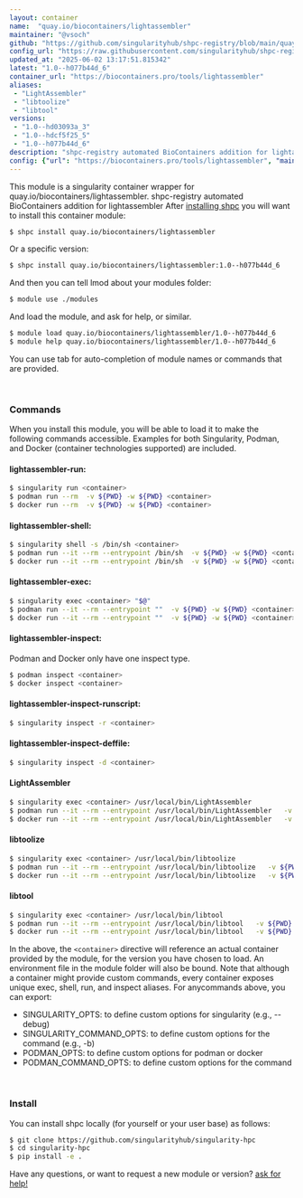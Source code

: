 ```yaml
---
layout: container
name:  "quay.io/biocontainers/lightassembler"
maintainer: "@vsoch"
github: "https://github.com/singularityhub/shpc-registry/blob/main/quay.io/biocontainers/lightassembler/container.yaml"
config_url: "https://raw.githubusercontent.com/singularityhub/shpc-registry/main/quay.io/biocontainers/lightassembler/container.yaml"
updated_at: "2025-06-02 13:17:51.815342"
latest: "1.0--h077b44d_6"
container_url: "https://biocontainers.pro/tools/lightassembler"
aliases:
 - "LightAssembler"
 - "libtoolize"
 - "libtool"
versions:
 - "1.0--hd03093a_3"
 - "1.0--hdcf5f25_5"
 - "1.0--h077b44d_6"
description: "shpc-registry automated BioContainers addition for lightassembler"
config: {"url": "https://biocontainers.pro/tools/lightassembler", "maintainer": "@vsoch", "description": "shpc-registry automated BioContainers addition for lightassembler", "latest": {"1.0--h077b44d_6": "sha256:478cd50456dc444e0852267b1ae7657db747ae9d02393c92028448a97e31c29d"}, "tags": {"1.0--hd03093a_3": "sha256:58f381db032a2492cf55c21fee6da846a34af825ce151aa0bcab99c9507abdc3", "1.0--hdcf5f25_5": "sha256:7c914decd36dc948c1d892745d24428cdee5bd8532d216515f9b7dda052546d0", "1.0--h077b44d_6": "sha256:478cd50456dc444e0852267b1ae7657db747ae9d02393c92028448a97e31c29d"}, "docker": "quay.io/biocontainers/lightassembler", "aliases": {"LightAssembler": "/usr/local/bin/LightAssembler", "libtoolize": "/usr/local/bin/libtoolize", "libtool": "/usr/local/bin/libtool"}}
---
```


This module is a singularity container wrapper for quay.io/biocontainers/lightassembler.
shpc-registry automated BioContainers addition for lightassembler
After [installing shpc](#install) you will want to install this container module:


```bash
$ shpc install quay.io/biocontainers/lightassembler
```

Or a specific version:

```bash
$ shpc install quay.io/biocontainers/lightassembler:1.0--h077b44d_6
```

And then you can tell lmod about your modules folder:

```bash
$ module use ./modules
```

And load the module, and ask for help, or similar.

```bash
$ module load quay.io/biocontainers/lightassembler/1.0--h077b44d_6
$ module help quay.io/biocontainers/lightassembler/1.0--h077b44d_6
```

You can use tab for auto-completion of module names or commands that are provided.

<br>

### Commands

When you install this module, you will be able to load it to make the following commands accessible.
Examples for both Singularity, Podman, and Docker (container technologies supported) are included.

#### lightassembler-run:

```bash
$ singularity run <container>
$ podman run --rm  -v ${PWD} -w ${PWD} <container>
$ docker run --rm  -v ${PWD} -w ${PWD} <container>
```

#### lightassembler-shell:

```bash
$ singularity shell -s /bin/sh <container>
$ podman run --it --rm --entrypoint /bin/sh  -v ${PWD} -w ${PWD} <container>
$ docker run --it --rm --entrypoint /bin/sh  -v ${PWD} -w ${PWD} <container>
```

#### lightassembler-exec:

```bash
$ singularity exec <container> "$@"
$ podman run --it --rm --entrypoint ""  -v ${PWD} -w ${PWD} <container> "$@"
$ docker run --it --rm --entrypoint ""  -v ${PWD} -w ${PWD} <container> "$@"
```

#### lightassembler-inspect:

Podman and Docker only have one inspect type.

```bash
$ podman inspect <container>
$ docker inspect <container>
```

#### lightassembler-inspect-runscript:

```bash
$ singularity inspect -r <container>
```

#### lightassembler-inspect-deffile:

```bash
$ singularity inspect -d <container>
```


#### LightAssembler

```bash
$ singularity exec <container> /usr/local/bin/LightAssembler
$ podman run --it --rm --entrypoint /usr/local/bin/LightAssembler   -v ${PWD} -w ${PWD} <container> -c " $@"
$ docker run --it --rm --entrypoint /usr/local/bin/LightAssembler   -v ${PWD} -w ${PWD} <container> -c " $@"
```


#### libtoolize

```bash
$ singularity exec <container> /usr/local/bin/libtoolize
$ podman run --it --rm --entrypoint /usr/local/bin/libtoolize   -v ${PWD} -w ${PWD} <container> -c " $@"
$ docker run --it --rm --entrypoint /usr/local/bin/libtoolize   -v ${PWD} -w ${PWD} <container> -c " $@"
```


#### libtool

```bash
$ singularity exec <container> /usr/local/bin/libtool
$ podman run --it --rm --entrypoint /usr/local/bin/libtool   -v ${PWD} -w ${PWD} <container> -c " $@"
$ docker run --it --rm --entrypoint /usr/local/bin/libtool   -v ${PWD} -w ${PWD} <container> -c " $@"
```



In the above, the `<container>` directive will reference an actual container provided
by the module, for the version you have chosen to load. An environment file in the
module folder will also be bound. Note that although a container
might provide custom commands, every container exposes unique exec, shell, run, and
inspect aliases. For anycommands above, you can export:

 - SINGULARITY_OPTS: to define custom options for singularity (e.g., --debug)
 - SINGULARITY_COMMAND_OPTS: to define custom options for the command (e.g., -b)
 - PODMAN_OPTS: to define custom options for podman or docker
 - PODMAN_COMMAND_OPTS: to define custom options for the command

<br>

### Install

You can install shpc locally (for yourself or your user base) as follows:

```bash
$ git clone https://github.com/singularityhub/singularity-hpc
$ cd singularity-hpc
$ pip install -e .
```

Have any questions, or want to request a new module or version? [ask for help!](https://github.com/singularityhub/singularity-hpc/issues)
